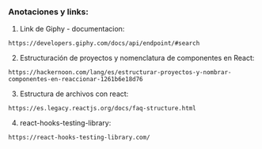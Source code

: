 ### Anotaciones y links: 
1. Link de Giphy - documentacion:

```
https://developers.giphy.com/docs/api/endpoint/#search
```

2. Estructuración de proyectos y nomenclatura de componentes en React:
```
https://hackernoon.com/lang/es/estructurar-proyectos-y-nombrar-componentes-en-reaccionar-1261b6e18d76
```

3. Estructura de archivos con react:
```
https://es.legacy.reactjs.org/docs/faq-structure.html
```

4. react-hooks-testing-library:
```
https://react-hooks-testing-library.com/
```